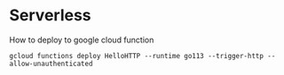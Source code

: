 # Serverless

How to deploy to google cloud function
```
gcloud functions deploy HelloHTTP --runtime go113 --trigger-http --allow-unauthenticated
```

